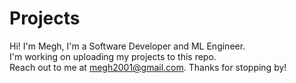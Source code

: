 # Projects

Hi! I'm Megh, I'm a Software Developer and ML Engineer.<br />
I'm working on uploading my projects to this repo. <br />
Reach out to me at megh2001@gmail.com. Thanks for stopping by!

